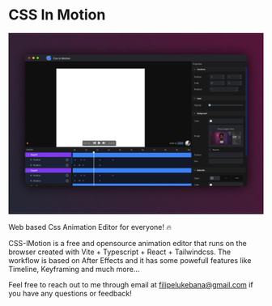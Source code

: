 # CSS In Motion

![Css-InMotion Preview](src/assets/Preview_01.png)

Web based Css Animation Editor for everyone! 🔥

CSS-IMotion is a free and opensource animation editor that runs on the browser created with Vite + Typescript + React + Tailwindcss.
The workflow is based on After Effects and it has some powefull features like Timeline, Keyframing and much more...



Feel free to reach out to me through email at filipelukebana@gmail.com if you have any questions or feedback!
